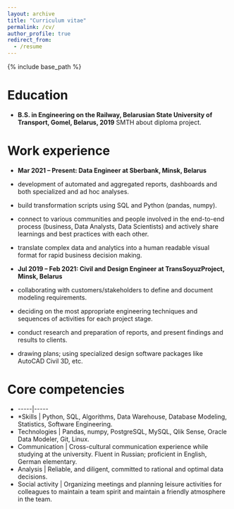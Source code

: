 ```yaml
---
layout: archive
title: "Curriculum vitae"
permalink: /cv/
author_profile: true
redirect_from:
  - /resume
---
```


{% include base_path %}


Education
======
* **B.S. in Engineering on the Railway, Belarusian State University of Transport, Gomel, Belarus, 2019**
SMTH about diploma project.


Work experience
======
* **Mar 2021 – Present: Data Engineer at Sberbank, Minsk, Belarus**

* development of automated and aggregated reports, dashboards and both specialized and ad hoc analyses.
* build transformation scripts using SQL and Python (pandas, numpy).
* connect to various communities and people involved in the end-to-end process (business, Data Analysts, Data Scientists) and actively share learnings and best practices with each other.
* translate complex data and analytics into a human readable visual format for rapid business decision making.

* **Jul 2019 – Feb 2021: Civil and Design Engineer at TransSoyuzProject, Minsk, Belarus**

 * сollaborating with customers/stakeholders to define and document  modeling requirements.
 * deciding on the most appropriate engineering techniques and sequences of activities for each project stage.
 * conduct research and preparation of reports, and present findings and results to clients.
 * drawing plans; using specialized design software packages like AutoCAD Civil 3D, etc.



Core competencies
======

* -----|-----
* *Skills | Python,  SQL, Algorithms,  Data Warehouse, Database Modeling, Statistics, Software Engineering.
* Technologies | Pandas, numpy, PostgreSQL, MySQL, Qlik Sense, Oracle Data Modeler, Git, Linux.
* Communication | Cross-cultural communication experience while studying at the university. Fluent in Russian; proficient in English, German elementary. 
* Analysis | Reliable, and diligent, committed to rational and optimal data decisions. 
* Social activity | Organizing meetings and planning leisure activities for colleagues to maintain a team spirit and maintain a friendly atmosphere in the team. 

